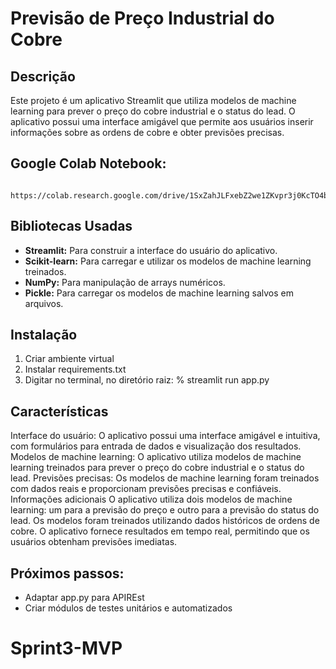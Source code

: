 # Previsão de Preço Industrial do Cobre

## Descrição

Este projeto é um aplicativo Streamlit que utiliza modelos de machine learning para prever o preço do cobre industrial e o status do lead. O aplicativo possui uma interface amigável que permite aos usuários inserir informações sobre as ordens de cobre e obter previsões precisas.


## Google Colab Notebook:

      https://colab.research.google.com/drive/1SxZahJLFxebZ2we1ZKvpr3j0KcTO4bog#scrollTo=ZPWKLknzX1XI


## Bibliotecas Usadas

* **Streamlit:** Para construir a interface do usuário do aplicativo.
* **Scikit-learn:** Para carregar e utilizar os modelos de machine learning treinados.
* **NumPy:** Para manipulação de arrays numéricos.
* **Pickle:** Para carregar os modelos de machine learning salvos em arquivos.



## Instalação

1. Criar ambiente virtual
2. Instalar requirements.txt
3. Digitar no terminal, no diretório raiz: 
      % streamlit run app.py



## Características

Interface do usuário: O aplicativo possui uma interface amigável e intuitiva, com formulários para entrada de dados e visualização dos resultados.
Modelos de machine learning: O aplicativo utiliza modelos de machine learning treinados para prever o preço do cobre industrial e o status do lead.
Previsões precisas: Os modelos de machine learning foram treinados com dados reais e proporcionam previsões precisas e confiáveis.
Informações adicionais
O aplicativo utiliza dois modelos de machine learning: um para a previsão do preço e outro para a previsão do status do lead.
Os modelos foram treinados utilizando dados históricos de ordens de cobre.
O aplicativo fornece resultados em tempo real, permitindo que os usuários obtenham previsões imediatas.



## Próximos passos:
- Adaptar app.py para APIREst
- Criar módulos de testes unitários e automatizados

# Sprint3-MVP
